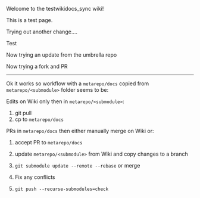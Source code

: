 Welcome to the testwikidocs_sync wiki!

This is a test page.

Trying out another change....

Test

Now trying an update from the umbrella repo

Now trying a fork and PR

------------

Ok it works so workflow with a `metarepo/docs` copied from `metarepo/<submodule>` folder seems to be:

Edits on Wiki only then in `metarepo/<submodule>`:

1. git pull
2. cp to `metarepo/docs`

PRs in `metarepo/docs` then either manually merge on Wiki or:

1. accept PR to `metarepo/docs`

2. update `metarepo/<submodule>` from Wiki and copy changes to a branch

3. `git submodule update --remote --rebase` or merge

4. Fix any conflicts

5. `git push --recurse-submodules=check`
